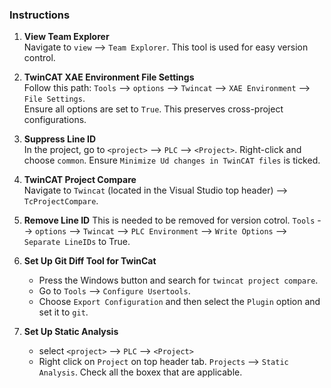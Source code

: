 ### Instructions

1. **View Team Explorer**  
   Navigate to `view` --> `Team Explorer`. This tool is used for easy version control.

2. **TwinCAT XAE Environment File Settings**  
   Follow this path: `Tools` --> `options` --> `Twincat` --> `XAE Environment` --> `File Settings`.  
   Ensure all options are set to `True`. This preserves cross-project configurations.

3. **Suppress Line ID**  
   In the project, go to `<project>` --> `PLC` --> `<Project>`. Right-click and choose `common`. Ensure `Minimize Ud changes in TwinCAT files` is ticked.

4. **TwinCAT Project Compare**  
   Navigate to `Twincat` (located in the Visual Studio top header) --> `TcProjectCompare`.

5. **Remove Line ID**
   This is needed to be removed for version cotrol. `Tools` --> `options` --> `Twincat` --> `PLC Environment` --> `Write Options` --> `Separate LineIDs` to True.
  
6. **Set Up Git Diff Tool for TwinCat**  
   - Press the Windows button and search for `twincat project compare`.
   - Go to `Tools` --> `Configure Usertools`.
   - Choose `Export Configuration` and then select the `Plugin` option and set it to `git`.
  
7. **Set Up Static Analysis**
   - select  `<project>` --> `PLC` --> `<Project>`
   - Right click on `Project` on top header tab. `Projects` --> `Static Analysis`. Check all the boxex that are applicable.
  


